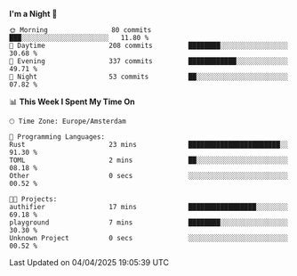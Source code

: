 <!--START_SECTION:waka-->
**I'm a Night 🦉** 

```text
🌞 Morning                80 commits          ███░░░░░░░░░░░░░░░░░░░░░░   11.80 % 
🌆 Daytime                208 commits         ████████░░░░░░░░░░░░░░░░░   30.68 % 
🌃 Evening                337 commits         ████████████░░░░░░░░░░░░░   49.71 % 
🌙 Night                  53 commits          ██░░░░░░░░░░░░░░░░░░░░░░░   07.82 % 
```


📊 **This Week I Spent My Time On** 

```text
🕑︎ Time Zone: Europe/Amsterdam

💬 Programming Languages: 
Rust                     23 mins             ███████████████████████░░   91.30 % 
TOML                     2 mins              ██░░░░░░░░░░░░░░░░░░░░░░░   08.18 % 
Other                    0 secs              ░░░░░░░░░░░░░░░░░░░░░░░░░   00.52 % 

🐱‍💻 Projects: 
authifier                17 mins             █████████████████░░░░░░░░   69.18 % 
playground               7 mins              ████████░░░░░░░░░░░░░░░░░   30.30 % 
Unknown Project          0 secs              ░░░░░░░░░░░░░░░░░░░░░░░░░   00.52 % 
```


 Last Updated on 04/04/2025 19:05:39 UTC
<!--END_SECTION:waka-->
